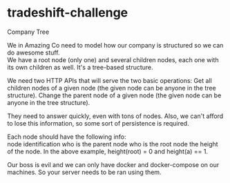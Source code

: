 # tradeshift-challenge
Company Tree 

We in Amazing Co need to model how our company is structured so we can do awesome stuff.  
We have a root node (only one) and several children nodes, each one with its own children as well. It's a tree-based structure. 

We need two HTTP APIs that will serve the two basic operations: 
Get all children nodes of a given node (the given node can be anyone in the tree structure). 
Change the parent node of a given node (the given node can be anyone in the tree structure). 

They need to answer quickly, even with tons of nodes. Also, we can't afford to lose this information, so some sort of persistence is
required.  

Each node should have the following info:  
node identification who is the parent node who is the root node the height of the node.
In the above example, height(root) = 0 and height(a) == 1. 

Our boss is evil and we can only have docker and docker-compose on our machines. So your server needs to be ran using them.  
